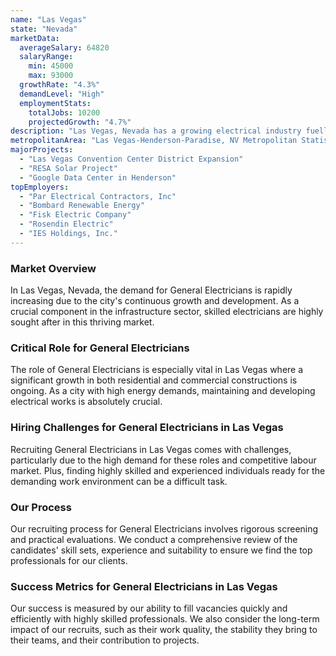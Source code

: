 ```yaml
---
name: "Las Vegas"
state: "Nevada"
marketData:
  averageSalary: 64820
  salaryRange:
    min: 45000
    max: 93000
  growthRate: "4.3%"
  demandLevel: "High"
  employmentStats:
    totalJobs: 10200
    projectedGrowth: "4.7%"
description: "Las Vegas, Nevada has a growing electrical industry fuelled by a thriving construction sector and increased demand for data centers."
metropolitanArea: "Las Vegas-Henderson-Paradise, NV Metropolitan Statistical Area"
majorProjects:
  - "Las Vegas Convention Center District Expansion"
  - "RESA Solar Project"
  - "Google Data Center in Henderson"
topEmployers:
  - "Par Electrical Contractors, Inc"
  - "Bombard Renewable Energy"
  - "Fisk Electric Company"
  - "Rosendin Electric"
  - "IES Holdings, Inc."
---
```


### Market Overview
In Las Vegas, Nevada, the demand for General Electricians is rapidly increasing due to the city's continuous growth and development. As a crucial component in the infrastructure sector, skilled electricians are highly sought after in this thriving market.

### Critical Role for General Electricians
The role of General Electricians is especially vital in Las Vegas where a significant growth in both residential and commercial constructions is ongoing. As a city with high energy demands, maintaining and developing electrical works is absolutely crucial.

### Hiring Challenges for General Electricians in Las Vegas
Recruiting General Electricians in Las Vegas comes with challenges, particularly due to the high demand for these roles and competitive labour market. Plus, finding highly skilled and experienced individuals ready for the demanding work environment can be a difficult task.

### Our Process
Our recruiting process for General Electricians involves rigorous screening and practical evaluations. We conduct a comprehensive review of the candidates' skill sets, experience and suitability to ensure we find the top professionals for our clients.

### Success Metrics for General Electricians in Las Vegas
Our success is measured by our ability to fill vacancies quickly and efficiently with highly skilled professionals. We also consider the long-term impact of our recruits, such as their work quality, the stability they bring to their teams, and their contribution to projects.